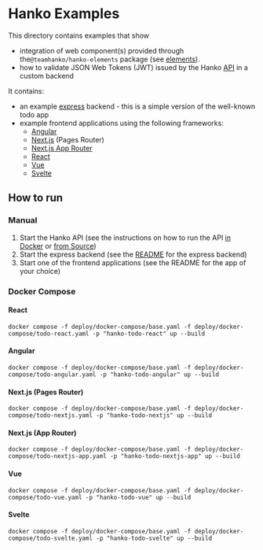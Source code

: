 # Hanko Examples

This directory contains examples that show

- integration of web component(s) provided through the`@teamhanko/hanko-elements` package (see [elements](../elements)).
- how to validate JSON Web Tokens (JWT) issued by the Hanko [API](../../backend) in a custom backend

It contains:

- an example [express](express) backend - this is a simple version of the well-known todo app
- example frontend applications using the following frameworks:
  - [Angular](angular)
  - [Next.js](nextjs) (Pages Router)
  - [Next.js App Router](nextjs-app)
  - [React](react)
  - [Vue](vue)
  - [Svelte](svelte)

## How to run

### Manual

1. Start the Hanko API (see the instructions on how to run the API [in Docker](../../backend/README.md#Docker) or [from Source](../../backend/README.md#from-source))
2. Start the express backend (see the [README](express) for the express backend)
3. Start one of the frontend applications (see the README for the app of your choice)

### Docker Compose

#### React

```
docker compose -f deploy/docker-compose/base.yaml -f deploy/docker-compose/todo-react.yaml -p "hanko-todo-react" up --build
```

#### Angular

```
docker compose -f deploy/docker-compose/base.yaml -f deploy/docker-compose/todo-angular.yaml -p "hanko-todo-angular" up --build
```

#### Next.js (Pages Router)

```
docker compose -f deploy/docker-compose/base.yaml -f deploy/docker-compose/todo-nextjs.yaml -p "hanko-todo-nextjs" up --build
```

#### Next.js (App Router)

```
docker compose -f deploy/docker-compose/base.yaml -f deploy/docker-compose/todo-nextjs-app.yaml -p "hanko-todo-nextjs-app" up --build
```

#### Vue

```
docker compose -f deploy/docker-compose/base.yaml -f deploy/docker-compose/todo-vue.yaml -p "hanko-todo-vue" up --build
```

#### Svelte

```
docker compose -f deploy/docker-compose/base.yaml -f deploy/docker-compose/todo-svelte.yaml -p "hanko-todo-svelte" up --build
```
